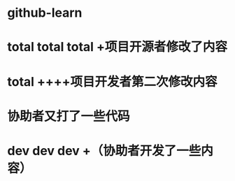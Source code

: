 # github-learn
# total total total +项目开源者修改了内容
# total ++++项目开发者第二次修改内容  
# 协助者又打了一些代码
# dev dev dev  +（协助者开发了一些内容）
